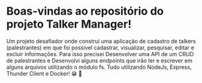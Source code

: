 # Boas-vindas ao repositório do projeto Talker Manager!

Um projeto desafiador onde construí uma aplicação de cadastro de talkers (palestrantes) em que foi possível cadastrar, visualizar, pesquisar, editar e excluir informações. Para isso precisei Desenvolver uma API de um CRUD de palestrantes e Desenvolvi alguns endpoints que irão ler e escrever em alguns arquivos utilizando o módulo fs. Tudo utilizando NodeJs, Express, Thunder Client e Docker! 😁 🚀
